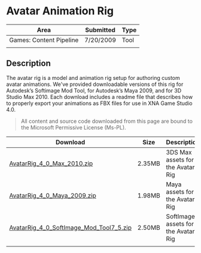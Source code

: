 # Avatar Animation Rig

|Area|Submitted|Type|
|-|-|-|
Games: Content Pipeline|7/20/2009|Tool
||||

## Description

The avatar rig is a model and animation rig setup for authoring custom avatar animations. We've provided downloadable versions of this rig for Autodesk’s Softimage Mod Tool, for Autodesk’s Maya 2009, and for 3D Studio Max 2010. Each download includes a readme file that describes how to properly export your animations as FBX files for use in XNA Game Studio 4.0.

> All content and source code downloaded from this page are bound to the Microsoft Permissive License (Ms-PL).

Download | Size | Description
---|---|---|
[AvatarRig_4_0_Max_2010.zip](https://github.com/simondarksidej/XNAGameStudio/blob/master/Samples/AvatarRig_4_0_Max_2010.zip?raw=true) | 2.35MB | 3DS Max assets for the Avatar Rig
[AvatarRig_4_0_Maya_2009.zip](https://github.com/simondarksidej/XNAGameStudio/blob/master/Samples/AvatarRig_4_0_Maya_2009.zip?raw=true) | 1.98MB | Maya assets for the Avatar Rig
[AvatarRig_4_0_SoftImage_Mod_Tool7_5.zip](https://github.com/simondarksidej/XNAGameStudio/blob/master/Samples/AvatarRig_4_0_SoftImage_Mod_Tool7_5.zip?raw=true) | 2.50MB | SoftImage assets for the Avatar Rig
||||
